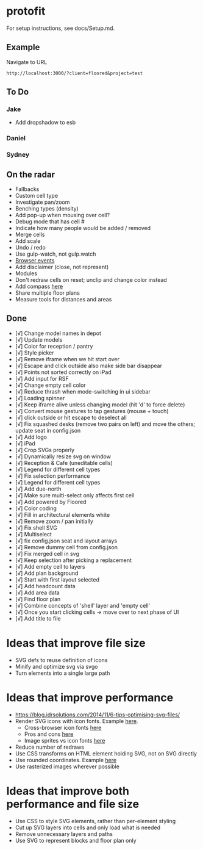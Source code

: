 # protofit

For setup instructions, see docs/Setup.md.

## Example
Navigate to URL
```
http://localhost:3000/?client=floored&project=test
```

## To Do
### Jake
- Add dropshadow to esb

### Daniel

### Sydney

## On the radar
- Fallbacks
- Custom cell type
- Investigate pan/zoom
- Benching types (density)
- Add pop-up when mousing over cell?
- Debug mode that has cell #
- Indicate how many people would be added / removed
- Merge cells
- Add scale
- Undo / redo
- Use gulp-watch, not gulp.watch
- [Browser events](https://github.com/mudcube/Event.js)
- Add disclaimer (close, not represent)
- Modules
- Don't redraw cells on reset; unclip and change color instead
- Add compass [here](http://ai.github.io/compass.js/)
- Share multiple floor plans
- Measure tools for distances and areas

## Done
- [√] Change model names in depot
- [√] Update models
- [√] Color for reception / pantry
- [√] Style picker
- [√] Remove iframe when we hit start over
- [√] Escape and click outside also make side bar disappear
- [√] Points not sorted correctly on iPad
- [√] Add input for RSF
- [√] Change empty cell color
- [√] Reduce thrash when mode-switching in ui sidebar
- [√] Loading spinner
- [√] Keep iframe alive unless changing model (hit 'd' to force delete)
- [√] Convert mouse gestures to tap gestures (mouse + touch)
- [√] click outside or hit escape to deselect all
- [√] Fix squashed desks (remove two pairs on left) and move the others; update seat in config.json
- [√] Add logo
- [√] iPad
- [√] Crop SVGs properly
- [√] Dynamically resize svg on window
- [√] Reception & Cafe (uneditable cells)
- [√] Legend for different cell types
- [√] Fix selection performance
- [√] Legend for different cell types
- [√] Add due-north
- [√] Make sure multi-select only affects first cell
- [√] Add powered by Floored
- [√] Color coding
- [√] Fill in architectural elements white
- [√] Remove zoom / pan initially
- [√] Fix shell SVG
- [√] Multiselect
- [√] fix config.json seat and layout arrays
- [√] Remove dummy cell from config.json
- [√] Fix merged cell in svg
- [√] Keep selection after picking a replacement
- [√] Add empty cell to layers
- [√] Add plan background
- [√] Start with first layout selected
- [√] Add headcount data
- [√] Add area data
- [√] Find floor plan
- [√] Combine concepts of 'shell' layer and 'empty cell'
- [√] Once you start clicking cells -> move over to next phase of UI
- [√] Add title to file

# Ideas that improve file size
- SVG defs to reuse definition of icons
- Minify and optimize svg via svgo
- Turn elements into a single large path

# Ideas that improve performance
- https://blog.idrsolutions.com/2014/11/6-tips-optimising-svg-files/
- Render SVG icons with icon fonts. Example [here](http://frozeman.de/blog/2013/08/why-is-svg-so-slow/).
  - Cross-browser icon fonts [here](http://www.filamentgroup.com/lab/bulletproof_icon_fonts.html)
  - Pros and cons [here](http://cubicleninjas.com/icon-fonts-explained-benefits-pitfalls/)
  - Image sprites vs icon fonts [here](http://www.jontetzlaff.com/blog/2013/04/29/image-sprites-vs-web-icon-fonts/)
- Reduce number of redraws
- Use CSS transforms on HTML element holding SVG, not on SVG directly
- Use rounded coordinates. Example [here](https://www.mapbox.com/osmdev/2012/11/20/getting-serious-about-svg/)
- Use rasterized images wherever possible

# Ideas that improve both performance and file size
- Use CSS to style SVG elements, rather than per-element styling
- Cut up SVG layers into cells and only load what is needed
- Remove unnecessary layers and paths
- Use SVG to represent blocks and floor plan only
